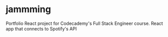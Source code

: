 # jammming
Portfolio React project for Codecademy's Full Stack Engineer course. React app that connects to Spotify's API
